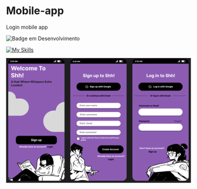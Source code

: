# Mobile-app
 Login mobile app

  ![Badge em Desenvolvimento](http://img.shields.io/static/v1?label=STATUS&message=%20finalizado&color=GREEN&style=for-the-badge)

   [![My Skills](https://skillicons.dev/icons?i=html,css,js,nodejs)](https://skillicons.dev)

 <img src="https://github.com/DocCaio/Mobile-app/blob/main/img/print-mobile.png">

